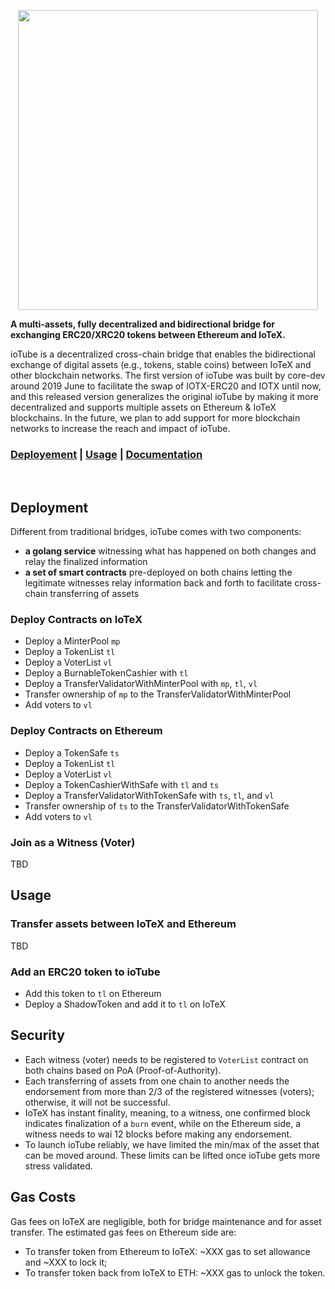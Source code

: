 <p align="center">
  <img src="https://github.com/iotexproject/ioTube/blob/master/ioTube.png" width="480px">
</p>

<p>
  <strong>A multi-assets, fully decentralized and bidirectional bridge for exchanging ERC20/XRC20 tokens between Ethereum and IoTeX.</strong>
  
ioTube is a decentralized cross-chain bridge that enables the bidirectional exchange of digital assets (e.g., tokens, stable coins) between IoTeX and other blockchain networks. The first version of ioTube was built by core-dev around 2019 June to facilitate the swap of IOTX-ERC20 and IOTX until now, and this released version generalizes the original ioTube by making it more decentralized and supports multiple assets on Ethereum & IoTeX blockchains. In the future, we plan to add support for more blockchain networks to increase the reach and impact of ioTube.
</p>

<h3>
      <a href="https://github.com/iotexproject/ioTube#deployement">Deployement</a>
      <span> | </span>
      <a href="https://github.com/iotexproject/ioTube#usage">Usage</a>
      <span> | </span>
      <a href="https://github.com/iotexproject/ioTube/tree/master/docs">Documentation</a>
</h3>

&nbsp;

## Deployment
Different from traditional bridges, ioTube comes with two components:
- **a golang service** witnessing what has happened on both changes and relay the finalized information
- **a set of smart contracts** pre-deployed on both chains letting the legitimate witnesses relay information back and forth to facilitate cross-chain transferring of assets

### Deploy Contracts on IoTeX
* Deploy a MinterPool `mp`
* Deploy a TokenList `tl`
* Deploy a VoterList `vl`
* Deploy a BurnableTokenCashier with `tl`
* Deploy a TransferValidatorWithMinterPool with `mp`, `tl`, `vl`
* Transfer ownership of `mp` to the TransferValidatorWithMinterPool
* Add voters to `vl`

### Deploy Contracts on Ethereum
* Deploy a TokenSafe `ts`
* Deploy a TokenList `tl`
* Deploy a VoterList `vl`
* Deploy a TokenCashierWithSafe with `tl` and `ts`
* Deploy a TransferValidatorWithTokenSafe with `ts`, `tl`, and `vl`
* Transfer ownership of `ts` to the TransferValidatorWithTokenSafe
* Add voters to `vl`

### Join as a Witness (Voter)

TBD

## Usage

### Transfer assets between IoTeX and Ethereum
TBD

### Add an ERC20 token to ioTube
* Add this token to `tl` on Ethereum
* Deploy a ShadowToken and add it to `tl` on IoTeX


## Security
- Each witness (voter) needs to be registered to `VoterList` contract on both chains based on PoA (Proof-of-Authority).
- Each transferring of assets from one chain to another needs the endorsement from more than 2/3 of the registered witnesses (voters); otherwise, it will not be successful.
- IoTeX has instant finality, meaning, to a witness, one confirmed block indicates finalization of a `burn` event, while on the Ethereum side, a witness needs to wai 12 blocks before making any endorsement.
- To launch ioTube reliably, we have limited the min/max of the asset that can be moved around. These limits can be lifted once ioTube gets more stress validated.

## Gas Costs
Gas fees on IoTeX are negligible, both for bridge maintenance and for asset transfer. The estimated gas fees on Ethereum side are:
- To transfer token from Ethereum to IoTeX: ~XXX gas to set allowance and ~XXX to lock it;
- To transfer token back from IoTeX to ETH: ~XXX gas to unlock the token.

